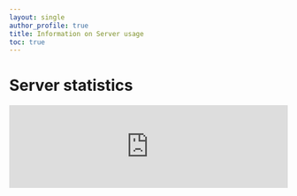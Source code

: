 ```yaml
---
layout: single
author_profile: true
title: Information on Server usage
toc: true
---
```

# Server statistics

<iframe frameborder="0" width="100%" src="https://10.10.0.47:3000/d/rYdddlPW/node-exporter-simple?orgId=1&var-datasource=bd15b8fc-4086-423c-9fa4-06347c3756b6&var-job=node_exporter_centos&var-node=localhost:9100&var-diskdevices=%5Ba-z%5D%2B%7Cnvme%5B0-9%5D%2Bn%5B0-9%5D%2B%7Cmmcblk%5B0-9%5D%2B&from=now-12h&to=now&refresh=5m&kiosk"></iframe>